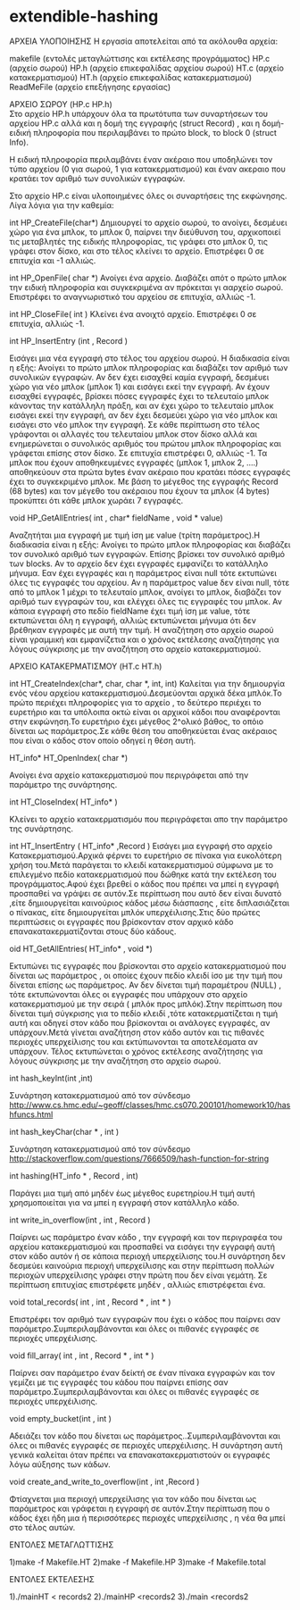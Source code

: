 # extendible-hashing
ΑΡΧΕΙΑ ΥΛΟΠΟΙΗΣΗΣ
Η εργασία αποτελείται από τα ακόλουθα αρχεία:

makefile		(εντολές μεταγλώττισης και εκτέλεσης προγράμματος)
HP.c			(αρχείο σωρού)
HP.h			(αρχείο επικεφαλίδας αρχείου σωρού)
HT.c			(αρχείο κατακερματισμού)
HT.h			(αρχείο επικεφαλίδας κατακερματισμού)
ReadMeFile		(αρχείο επεξήγησης εργασίας)

ΑΡΧΕΙΟ ΣΩΡΟΥ (HP.c HP.h)		
Στο αρχείο HP.h υπάρχουν όλα τα πρωτότυπα των συναρτήσεων του αρχείου HP.c αλλά και  η δομή της εγγραφής (struct Record) , και η δομή-ειδική πληροφορία που περιλαμβάνει το πρώτο ‍block, το block 0 (struct Info).

Η ειδική πληροφορία περιλαμβάνει έναν ακέραιο που υποδηλώνει τον τύπο αρχείου (0 για σωρού, 1 για κατακερματισμού) και έναν ακεραιο που κρατάει τον αριθμό των συνολικών εγγραφών.

Στο αρχείο HP.c είναι υλοποιημένες όλες οι συναρτήσεις της εκφώνησης. Λίγα λόγια για την καθεμία:

int HP_CreateFile(char*)
Δημιουργεί το αρχείο σωρού, το ανοίγει, δεσμέυει χώρο για ένα μπλοκ, το μπλοκ 0, παίρνει την διεύθυνση του, αρχικοποιεί τις μεταβλητές της ειδικής πληροφορίας, τις γράφει στο μπλοκ 0, τις γράφει στον δίσκο, και στο τέλος κλείνει το αρχείο. Επιστρέφει 0 σε επιτυχία και -1 αλλιώς.

int HP_OpenFile( char *)
Ανοίγει ένα αρχείο. Διαβάζει απότ ο πρώτο μπλοκ την ειδική πληροφορία και συγκεκριμένα αν πρόκειται γι ααρχείο σωρού. Επιστρέφει το αναγνωριστικό του αρχείου σε επιτυχία, αλλιώς -1.

int HP_CloseFile( int  )
Κλείνει ένα ανοιχτό αρχείο. Επιστρέφει 0 σε επιτυχία, αλλιώς -1.

int HP_InsertEntry (int , Record  ) 

Εισάγει μια νέα εγγραφή στο τέλος του αρχείου σωρού. Η διαδικασία είναι η εξής:
Ανοίγει το πρώτο μπλοκ πληροφορίας και διαβάζει τον αριθμό των συνολικών εγγραφών. Αν δεν έχει εισαχθεί καμία εγγραφή, δεσμέυει χώρο για νέο μπλοκ (μπλοκ 1) και εισάγει εκεί την εγγραφή. Αν έχουν εισαχθεί εγγραφές, βρίσκει πόσες εγγραφές έχει το τελευταίο μπλοκ κάνοντας την κατάλληλη πράξη, και αν έχει χώρο το τελευταίο μπλοκ εισάγει εκεί την εγγραφή, αν δεν έχει δεσμεύει χώρο για νέο μπλοκ και εισάγει στο νέο μπλοκ την εγγραφή. Σε κάθε περίπτωση στο τέλος γράφονται οι αλλαγές του τελευταίου μπλοκ στον δίσκο αλλά και ενημερώνεται ο συνολικός αριθμός του πρώτου μπλοκ πληροφορίας και γράφεται επίσης στον δίσκο. Σε επιτυχία επιστρέφει 0, αλλιώς -1.
Τα μπλοκ που έχουν αποθηκευμένες εγγραφές (μπλοκ 1, μπλοκ 2, ....)  αποθηκεύουν στα πρώτα bytes έναν ακέραιο που κρατάει πόσες εγγραφές έχει το συγκεκριμένο μπλοκ. Με βάση το μέγεθος της εγγραφής Record (68 bytes) και τον μέγεθο του ακέραιου που έχουν τα μπλοκ (4 bytes) προκύπτει ότι κάθε μπλοκ χωράει 7 εγγραφές.

void HP_GetAllEntries(  int ,  char* fieldName ,  void * value)

Αναζητήται μια εγγραφή με τιμή ίση με value (τρίτη παράμετρος).Η διαδικασία είναι η εξής:
Ανοίγει το πρώτο μπλοκ πληροφορίας και διαβάζει τον συνολικό αριθμό των εγγραφών. Επίσης βρίσκει τον συνολικό αριθμό των blocks. Αν το αρχείο δεν έχει εγγραφές εμφανίζει το κατάλληλο μήνυμα. Εαν έχει εγγραφές  και η παράμετρος είναι null τότε εκτυπώνει όλες τις εγγραφές του αρχείου. Αν η παράμετρος value δεν είναι null, τότε από το μπλοκ 1 μέχρι το τελευταίο μπλοκ, ανοίγει το μπλοκ, διαβάζει τον αριθμό των εγγραφών του, και ελέγχει όλες τις εγγραφές του μπλοκ. Αν κάποια εγγραφή στο πεδίο fieldName έχει τιμή ίση με value, τότε εκτυπώνεται όλη η εγγραφή, αλλιώς εκτυπώνεται μήνυμα ότι δεν βρέθηκαν εγγραφές με αυτή την τιμή. Η αναζήτηση στο αρχείο σωρού είναι γραμμική και εμφανίζετια και ο χρόνος εκτέλεσης αναζήτησης για λόγους σύγκρισης με την αναζήτηση στο αρχείο κατακερματισμού.

ΑΡΧΕΙΟ ΚΑΤΑΚΕΡΜΑΤΙΣΜΟΥ (HT.c HT.h)

int HT_CreateIndex(char*, char, char *, int, int)
Καλείται για την δημιουργία ενός νέου αρχείου κατακερματισμού.Δεσμεύονται αρχικά δέκα μπλόκ.Το πρώτο περιέχει πληροφορίες για το αρχείο  , το δεύτερο περιέχει το ευρετήριο και τα υπόλοιπα οκτώ είναι οι αρχικοί κάδοι που αναφέρονται στην εκφώνηση.Το ευρετήριο έχει μέγεθος 2^ολικό βάθος, το οπόιο δίνεται ως παράμετρος.Σε κάθε θέση του αποθηκεύεται ένας ακέραιος που είναι ο κάδος στον οποίο οδηγεί η θέση αυτή.



HT_info*  HT_OpenIndex( char *)

Ανοίγει ένα αρχείο κατακερματισμού που περιγράφεται από την παράμετρο της συνάρτησης.

int HT_CloseIndex( HT_info* )

Κλείνει το αρχείο κατακερματισμόυ που περιγράφεται απο την παράμετρο της συνάρτησης.



int HT_InsertEntry (  HT_info* ,Record )
Εισάγει μια εγγραφή στο αρχείο Κατακερματισμού.Αρχικά φέρνει το ευρετήριο σε πίνακα για ευκολότερη χρήση του.Μετά παράγεται το κλειδί κατακερματισμού σύμφωνα με το επιλεγμένο πεδίο κατακερματισμού που δώθηκε κατά την εκτέλεση του προγράμματος.Αφού έχει βρεθεί ο
κάδος που πρέπει να μπεί η εγγραφή προσπαθεί να γράψει σε αυτόν.Σε περίπτωση που αυτό δεν είναι δυνατό ,είτε δημιουργείται καινούριος κάδος μέσω διάσπασης , είτε διπλασιάζεται ο πίνακας, είτε δημιουργείται μπλόκ υπερχέιλισης.Στις δύο πρώτες περιπτώσεις οι εγγραφές που βρίσκονταν στον αρχικό κάδο επανακατακερματίζονται στους δύο κάδους.






oid HT_GetAllEntries( HT_info* ,  void *)

Εκτυπώνει τις εγγραφές που βρίσκονται στο αρχείο κατακερματισμού που δίνεται ως παράμετρος , οι οποίες έχουν πεδίο κλειδί ίσο με την τιμή που δίνεται επίσης ως παράμετρος.
Αν δεν δίνεται τιμή παραμέτρου (NULL) , τότε εκτυπώνονται όλες οι εγγραφές που υπάρχουν στο αρχείο κατακερματισμού με την σειρά ( μπλόκ προς μπλόκ).Στην περίπτωση που δίνεται τιμή σύγκρισης για το πεδίο κλειδί ,τότε κατακερματίζεται η τιμή αυτή και οδηγεί στον  κάδο που βρίσκονται οι ανάλογες εγγραφές, αν υπάρχουν.Μετά γίνεται αναζήτηση στον κάδο αυτόν και τις πιθανές περιοχές υπερχείλισης του και εκτύπωνονται τα αποτελέσματα αν υπάρχουν.
Τέλος εκτυπώνεται ο χρόνος εκτέλεσης αναζήτησης για λόγους σύγκρισης με την αναζήτηση στο αρχείο σωρού.



int hash_keyInt(int ,int) 

Συνάρτηση κατακερματισμού από τον σύνδεσμο  
http://www.cs.hmc.edu/~geoff/classes/hmc.cs070.200101/homework10/hashfuncs.html 

int hash_keyChar(char * , int ) 

Συνάρτηση κατακερματισμού από τον σύνδεσμο 
 http://stackoverflow.com/questions/7666509/hash-function-for-string 

int hashing(HT_info * , Record , int)

Παράγει μια τιμή από μηδέν έως μέγεθος ευρετηρίου.Η τιμή αυτή χρησμοποιείται για να μπεί η εγγραφή στον κατάλληλο κάδο.
 
int write_in_overflow(int  , int  , Record  )

Παίρνει ως παράμετρο έναν κάδο , την εγγραφή και τον περιγραφέα του αρχείου κατακερματισμού και προσπαθεί να εισάγει την εγγραφή αυτή στον κάδο αυτόν ή σε κάποια περιοχή υπερχείλισης του.Η συνάρτηση δεν δεσμεύει καινούρια περιοχή υπερχείλισης και στην περίπτωση πολλών περιοχών υπερχείλισης  γράφει στην πρώτη που δεν είναι γεμάτη. Σε περίπτωση επιτυχίας επιστρέφετε μηδέν , αλλιώς επιστρέφεται ένα.


void total_records( int , int  , Record * , int * )

Επιστρέφει τον αριθμό των εγγραφών που έχει ο κάδος που παίρνει σαν παράμετρο.Συμπεριλαμβάνονται και όλες οι πιθανές εγγραφές σε περιοχές υπερχέιλισης.



void fill_array( int , int  , Record * , int * )

Παίρνει σαν παράμετρο έναν δείκτή σε έναν πίνακα εγγραφών και τον γεμίζει με τις εγγραφές του κάδου που παίρνει επίσης σαν παράμετρο.Συμπεριλαμβάνονται και όλες οι πιθανές εγγραφές σε περιοχές υπερχέιλισης.

void empty_bucket(int , int  )

Αδειάζει τον κάδο που δίνεται ως παράμετρος..Συμπεριλαμβάνονται και όλες οι πιθανές εγγραφές σε περιοχές υπερχέιλισης. Η συνάρτηση αυτή γενικά καλείται όταν πρέπει να επανακατακερματιστούν οι εγγραφές λόγω αύξησης των κάδων.



void create_and_write_to_overflow(int , int  ,Record )

Φτίαχνεται μια περιοχή υπερχείλισης για τον κάδο που δίνεται ως παράμετρος και γράφεται η εγγραφή σε αυτόν.Στην περίπτωση που ο κάδος έχει ήδη μια ή περισσότερες περιοχές υπερχείλισης , η νέα θα μπεί στο τέλος αυτών.




 ΕΝΤΟΛΕΣ ΜΕΤΑΓΛΩΤΤΙΣΗΣ

1)make -f Makefile.HT
2)make -f Makefile.HP
3)make -f Makefile.total

ΕΝΤΟΛΕΣ ΕΚΤΕΛΕΣΗΣ

1)./mainHT < records2
2)./mainHP <records2
3)./main <records2
